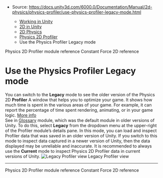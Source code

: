 * Source: https://docs.unity3d.com/6000.0/Documentation/Manual/2d-physics/physics-profiler/use-physics-profiler-legacy-mode.html

  * [Working in Unity](https://docs.unity3d.com/6000.0/Documentation/Manual/working-in-unity.html)
  * [2D in Unity](https://docs.unity3d.com/6000.0/Documentation/Manual/Unity2D.html)
  * [2D Physics](https://docs.unity3d.com/6000.0/Documentation/Manual/2d-physics/2d-physics.html)
  * [Physics 2D Profiler](https://docs.unity3d.com/6000.0/Documentation/Manual/2d-physics/physics-profiler/physics-2d-profiler-landing.html)
  * Use the Physics Profiler Legacy mode


[](https://docs.unity3d.com/6000.0/Documentation/Manual/2d-physics/physics-profiler/physics-2d-profiler-module-reference.html)
Physics 2D Profiler module reference
[](https://docs.unity3d.com/6000.0/Documentation/Manual/2d-physics/constant-force-2d-reference.html)
Constant Force 2D reference
# Use the Physics Profiler Legacy mode
You can switch to the **Legacy** mode to see the older version of the Physics 2D **Profiler** A window that helps you to optimize your game. It shows how much time is spent in the various areas of your game. For example, it can report the percentage of time spent rendering, animating, or in your game logic. [More info](https://docs.unity3d.com/6000.0/Documentation/Manual/Profiler.html)  
See in [Glossary](https://docs.unity3d.com/6000.0/Documentation/Manual/Glossary.html#Profiler) module, which was the default module in older versions of Unity. To do this, select **Legacy** from the dropdown menu at the upper-right of the Profiler module’s details pane.
In this mode, you can load and inspect Profiler data that was saved in an older version of Unity. If you switch to this mode to inspect data captured in a newer version of Unity, then the data displayed may be unreliable and inaccurate. It is recommended to always use the **Current** mode to inspect Physics 2D Profiler data in current versions of Unity.
![Legacy Profiler view](https://docs.unity3d.com/6000.0/Documentation/uploads/Main/physics2d-profiler-legacy.png) Legacy Profiler view
* * *
[](https://docs.unity3d.com/6000.0/Documentation/Manual/2d-physics/physics-profiler/physics-2d-profiler-module-reference.html)
Physics 2D Profiler module reference
[](https://docs.unity3d.com/6000.0/Documentation/Manual/2d-physics/constant-force-2d-reference.html)
Constant Force 2D reference
